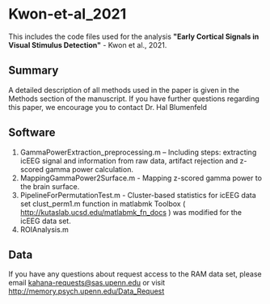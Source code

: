 # Kwon-et-al_2021
This includes the code files used for the analysis **"Early Cortical Signals in Visual Stimulus Detection"** - Kwon et al., 2021.

## Summary
A detailed description of all methods used in the paper is given in the Methods section of the manuscript. If you have further questions regarding this paper, we encourage you to contact Dr. Hal Blumenfeld

## Software

1. GammaPowerExtraction_preprocessing.m – Including steps: extracting icEEG signal and information from raw data, artifact rejection and z-scored gamma power calculation.
2. MappingGammaPower2Surface.m - Mapping z-scored gamma power to the brain surface.
3. PipelineForPermutationTest.m - Cluster-based statistics for icEEG data set
  clust_perm1.m function in matlabmk Toolbox ( http://kutaslab.ucsd.edu/matlabmk_fn_docs ) was modified for the icEEG data set.
4. ROIAnalysis.m

## Data
If you have any questions about request access to the RAM data set, please email kahana-requests@sas.upenn.edu or visit http://memory.psych.upenn.edu/Data_Request
